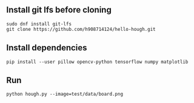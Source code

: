 ## Install git lfs before cloning

    sudo dnf install git-lfs
    git clone https://github.com/h908714124/hello-hough.git

## Install dependencies

    pip install --user pillow opencv-python tensorflow numpy matplotlib

## Run

    python hough.py --image=test/data/board.png
